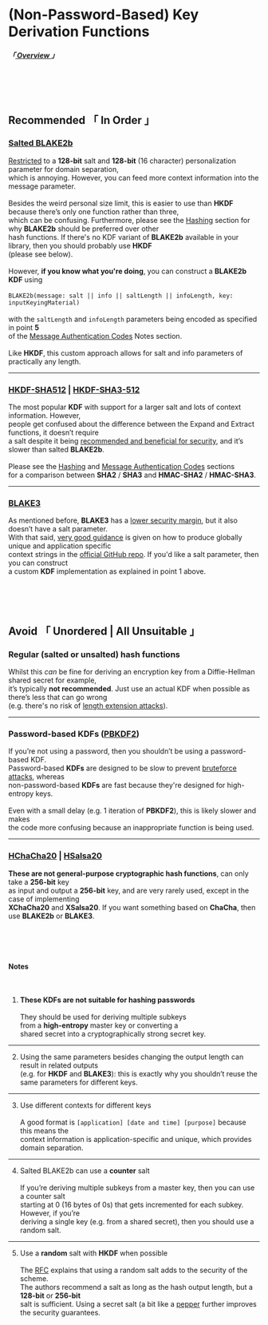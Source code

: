 
[ Key Derivation ]: https://doc.libsodium.org/key_derivation
[ Nonce Extension ]: https://doc.libsodium.org/key_derivation#nonce-extension

[ Blake 2 ]: https://www.blake2.net/blake2.pdf
[ Blake 3 ]: https://github.com/BLAKE3-team/BLAKE3#the-blake3-crate-
[ Blake 3 Specs ]: https://github.com/BLAKE3-team/BLAKE3-specs/blob/master/blake3.pdf
[ Blake 3 Github ]: https://github.com/BLAKE3-team/BLAKE3

[ RFC5869 ]: https://datatracker.ietf.org/doc/html/rfc5869#section-3.1

[ HKDF ]: https://en.wikipedia.org/wiki/HKDF
[ PBKDF2 ]: https://en.wikipedia.org/wiki/PBKDF2
[ XSalsa ]: https://cr.yp.to/snuffle/xsalsa-20110204.pdf
[ Pepper ]: https://en.wikipedia.org/wiki/Pepper_(cryptography)

[ Bruteforce Attack ]: https://en.wikipedia.org/wiki/Brute-force_attack
[ Length Extension Attack ]: https://en.wikipedia.org/wiki/Length_extension_attack

[ Overview ]: ../Overview


# (Non-Password-Based) Key Derivation Functions
##### 「[ Overview ]」

<br>
<br>
<br>

## **Recommended** 「 In Order 」

### [Salted BLAKE2b][ Key Derivation ]
[Restricted][ Blake 2 ] to a **128-bit** salt and **128-bit** (16 character) personalization parameter for domain separation,<br>
which is annoying. However, you can feed more context information into the message parameter.<br><br>
Besides the weird personal size limit, this is easier to use than **HKDF** because there’s only one function rather than three,<br>
which can be confusing. Furthermore, please see the [Hashing](./Hashing) section for why **BLAKE2b** should be preferred over other<br>
hash functions. If there's no KDF variant of **BLAKE2b** available in your library, then you should probably use **HKDF**<br>
(please see below).<br><br>
However, **if you know what you're doing**, you can construct a **BLAKE2b KDF** using<br><br>
`BLAKE2b(message: salt || info || saltLength || infoLength, key: inputKeyingMaterial)`<br><br>
with the `saltLength` and `infoLength` parameters being encoded as specified in point **5**<br>of the [Message Authentication Codes](./Message%20Authentication) Notes section.<br><br>Like **HKDF**, this custom approach allows for salt and info parameters of practically any length.

---

### [HKDF-SHA512][ HKDF ] | [HKDF-SHA3-512][ HKDF ]

The most popular **KDF** with support for a larger salt and lots of context information. However,<br>
people get confused about the difference between the Expand and Extract functions, it doesn’t require<br>a salt despite it being [recommended and beneficial for security][ RFC5869 ], and it’s slower than salted **BLAKE2b**.<br><br>
Please see the [Hashing](./Hashing) and [Message Authentication Codes](./Message%20Authentication) sections<br>
for a comparison between **SHA2** / **SHA3** and **HMAC-SHA2** / **HMAC-SHA3**.

---

### [BLAKE3][ Blake 3 ]

As mentioned before, **BLAKE3** has a [lower security margin][ Blake 3 Specs ], but it also doesn’t have a salt parameter.<br>
With that said, [very good guidance][ Blake 3 ] is given on how to produce globally unique and application specific<br>
context strings in the [official GitHub repo][ Blake 3 Github ]. If you'd like a salt parameter, then you can construct<br>
a custom **KDF** implementation as explained in point 1 above.


<br>
<br>
<br>

## **Avoid** 「 Unordered | All Unsuitable 」

### Regular (salted or unsalted) hash functions

Whilst this *can* be fine for deriving an encryption key from a Diffie-Hellman shared secret for example,<br>
it’s typically **not recommended**. Just use an actual KDF when possible as there’s less that can go wrong<br>
(e.g. there's no risk of [length extension attacks][ Length Extension Attack ]).

---

### Password-based KDFs ([PBKDF2][ PBKDF2 ])

If you’re not using a password, then you shouldn’t be using a password-based KDF.<br>
Password-based **KDFs** are designed to be slow to prevent [bruteforce attacks][ Bruteforce Attack ], whereas<br>
non-password-based **KDFs** are fast because they're designed for high-entropy keys.<br><br>
Even with a small delay (e.g. 1 iteration of **PBKDF2**), this is likely slower and makes<br>
the code more confusing because an inappropriate function is being used.

---

### [HChaCha20][ Nonce Extension ] | [HSalsa20][ XSalsa ]
**These are not general-purpose cryptographic hash functions**, can only take a **256-bit** key<br>
as input and output a **256-bit** key, and are very rarely used, except in the case of implementing<br>
**XChaCha20** and **XSalsa20**. If you want something based on **ChaCha**, then use **BLAKE2b** or **BLAKE3**.


<br>
<br>
<br>

#### **Notes**

<br>

1. **These KDFs are not suitable for hashing passwords**<br><br>
They should be used for deriving multiple subkeys<br>
from a **high-entropy** master key or converting a<br>
shared secret into a cryptographically strong secret key.

---

2. Using the same parameters besides changing the output length can result in related outputs<br>(e.g. for **HKDF** and **BLAKE3**): this is exactly why you shouldn’t reuse the same parameters for different keys.

---

3. Use different contexts for different keys<br><br>
A good format is `[application] [date and time] [purpose]` because this means the<br>
context information is application-specific and unique, which provides domain separation.

---

4. Salted BLAKE2b can use a **counter** salt<br><br>
If you’re deriving multiple subkeys from a master key, then you can use a counter salt<br>
starting at 0 (16 bytes of 0s) that gets incremented for each subkey. However, if you’re<br>
deriving a single key (e.g. from a shared secret), then you should use a random salt.

---

5. Use a **random** salt with **HKDF** when possible<br><br>
The [RFC][ RFC5869 ] explains that using a random salt adds to the security of the scheme.<br>
The authors recommend a salt as long as the hash output length, but a **128-bit** or **256-bit**<br>
salt is sufficient. Using a secret salt (a bit like a [pepper][ Pepper ] further improves the security guarantees.
